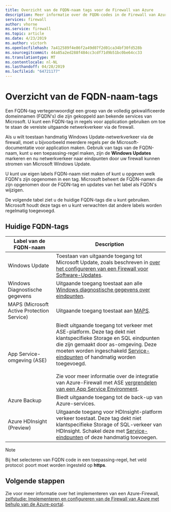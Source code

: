 ```yaml
---
title: Overzicht van de FQDN-naam tags voor de Firewall van Azure
description: Meer informatie over de FQDN-codes in de Firewall van Azure
services: firewall
author: vhorne
ms.service: firewall
ms.topic: article
ms.date: 4/23/2019
ms.author: victorh
ms.openlocfilehash: 7a412589f4e86f2a49d07f2d01ca34bf30fd528b
ms.sourcegitcommit: 44a85a2ed288f484cc3cdf71d9b51bc0be64cc33
ms.translationtype: MT
ms.contentlocale: nl-NL
ms.lasthandoff: 04/28/2019
ms.locfileid: "64721177"
---
```

# <a name="fqdn-tags-overview"></a>Overzicht van de FQDN-naam-tags

Een FQDN-tag vertegenwoordigt een groep van de volledig gekwalificeerde domeinnamen (FQDN's) die zijn gekoppeld aan bekende services van Microsoft. U kunt een FQDN-tag in regels voor application gebruiken om toe te staan de vereiste uitgaande netwerkverkeer via de firewall.

Als u wilt toestaan handmatig Windows Update-netwerkverkeer via de firewall, moet u bijvoorbeeld meerdere regels per de Microsoft-documentatie voor application maken. Gebruik van tags van de FQDN-naam, kunt u een toepassing-regel maken, zijn de **Windows Updates** markeren en nu netwerkverkeer naar eindpunten door uw firewall kunnen stromen van Microsoft Windows Update.

U kunt uw eigen labels FQDN-naam niet maken of kunt u opgeven welk FQDN's zijn opgenomen in een tag. Microsoft beheert de FQDN-namen die zijn opgenomen door de FQDN-tag en updates van het label als FQDN's wijzigen. 

<!--- screenshot of application rule with a FQDN tag.-->

De volgende tabel ziet u de huidige FQDN-tags die u kunt gebruiken. Microsoft houdt deze tags en u kunt verwachten dat andere labels worden regelmatig toegevoegd.

## <a name="current-fqdn-tags"></a>Huidige FQDN-tags

|Label van de FQDN-naam  |Description  |
|---------|---------|
|Windows Update     |Toestaan van uitgaande toegang tot Microsoft Update, zoals beschreven in [over het configureren van een Firewall voor Software-Updates](https://technet.microsoft.com/library/bb693717.aspx).|
|Windows Diagnostische gegevens|Uitgaande toegang toestaat aan alle [Windows diagnostische gegevens over eindpunten](https://docs.microsoft.com/windows/privacy/configure-windows-diagnostic-data-in-your-organization#endpoints).|
|MAPS (Microsoft Active Protection Service)|Uitgaande toegang toestaat aan [MAPS](https://cloudblogs.microsoft.com/enterprisemobility/2016/05/31/important-changes-to-microsoft-active-protection-service-maps-endpoint/).|
|App Service-omgeving (ASE)|Biedt uitgaande toegang tot verkeer met ASE-platform. Deze tag dekt niet klantspecifieke Storage en SQL eindpunten die zijn gemaakt door as-omgeving. Deze moeten worden ingeschakeld [Service-eindpunten](../virtual-network/tutorial-restrict-network-access-to-resources.md) of handmatig worden toegevoegd.<br><br>Zie voor meer informatie over de integratie van Azure-Firewall met ASE [vergrendelen van een App Service Environment](../app-service/environment/firewall-integration.md#configuring-azure-firewall-with-your-ase).|
|Azure Backup|Biedt uitgaande toegang tot de back-up van Azure-services.|
|Azure HDInsight<br>(Preview)|Uitgaande toegang voor HDInsight-platform verkeer toestaat. Deze tag dekt niet klantspecifieke Storage of SQL-verkeer van HDInsight. Schakel deze met [Service-eindpunten](../virtual-network/tutorial-restrict-network-access-to-resources.md) of deze handmatig toevoegen.|

> [!NOTE]
> Bij het selecteren van FQDN code in een toepassing-regel, het veld protocol: poort moet worden ingesteld op **https**.

## <a name="next-steps"></a>Volgende stappen

Zie voor meer informatie over het implementeren van een Azure-Firewall, [zelfstudie: Implementeren en configureren van de Firewall van Azure met behulp van de Azure-portal](tutorial-firewall-deploy-portal.md).